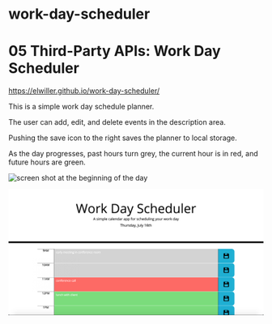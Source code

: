 # work-day-scheduler
# 05 Third-Party APIs: Work Day Scheduler

https://elwiller.github.io/work-day-scheduler/

This is a simple work day schedule planner.

The user can add, edit, and delete events in the description area.

Pushing the save icon to the right saves the planner to local storage.

As the day progresses, past hours turn grey, the current hour is in red, and future hours are green.

![screen shot at the beginning of the day](./ssworkday.png)

![screen shot as the day progresses](./ssworkday2.png)